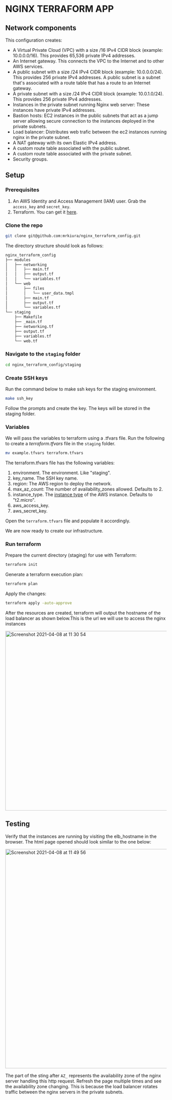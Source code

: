 # NGINX TERRAFORM APP

## Network components

This configuration creates:

* A Virtual Private Cloud (VPC) with a size /16 IPv4 CIDR block (example: 10.0.0.0/16). This provides 65,536 private IPv4 addresses.
* An Internet gateway. This connects the VPC to the Internet and to other AWS services.
* A public subnet with a size /24 IPv4 CIDR block (example: 10.0.0.0/24). This provides 256 private IPv4 addresses. A public subnet is a subnet that's associated with a route table that has a route to an Internet gateway.
* A private subnet with a size /24 IPv4 CIDR block (example: 10.0.1.0/24). This provides 256 private IPv4 addresses.
* Instances in the private subnet running Nginx web server: These instances have private IPv4 addresses.
* Bastion hosts: EC2 instances in the public subnets that act as a jump server allowing secure connection to the instances deployed in the private subnets.
* Load balancer: Distributes web trafic between the ec2 instances running nginx in the private subnet.
* A NAT gateway with its own Elastic IPv4 address.
* A custom route table associated with the public subnet. 
* A custom route table associated with the private subnet.
* Security groups.

## Setup

### Prerequisites

1. An AWS Identity and Access Management (IAM) user. Grab the `access_key` and `secret_key`.
2. Terraform. You can get it [here](https://www.terraform.io/downloads.html).

### Clone the repo

```bash
git clone git@github.com:mrkiura/nginx_terraform_config.git
```

The directory structure should look as follows:

```bash
nginx_terraform_config
├── modules
│   ├── networking
│   │   ├── main.tf
│   │   ├── output.tf
│   │   └── variables.tf
│   └── web
│       ├── files
│       │   └── user_data.tmpl
│       ├── main.tf
│       ├── output.tf
│       └── variables.tf
└── staging
    ├── Makefile
    ├── _main.tf
    ├── networking.tf
    ├── output.tf
    ├── variables.tf
    └── web.tf
```

### Navigate to the `staging` folder

```bash
cd nginx_terraform_config/staging
```

### Create SSH keys

Run the command below to make ssh keys for the staging environment.
```bash
make ssh_key
```

Follow the prompts and create the key. The keys will be stored in the staging folder.

### Variables

We will pass the variables to terraform using a .tfvars file. Run the following to create a _terraform.tfvars_ file in the `staging` folder.

```bash
mv example.tfvars terraform.tfvars
```

The terraform.tfvars file has the following variables:

1. environment. The environment. Like "staging".
2. key_name. The SSH key name.
3. region: The AWS region to deploy the network.
4. max_az_count: The number of availability_zones allowed. Defaults to 2.
5. instance_type. The [instance type](https://aws.amazon.com/ec2/instance-types/) of the AWS instance. Defaults to "t2.micro".
6. aws_access_key.
7. aws_secret_key.


Open the `terraform.tfvars` file and populate it accordingly.

We are now ready to create our infrastructure.

### Run terraform

Prepare the current directory (staging) for use with Terraform:

```bash
terraform init
```

Generate a terraform execution plan:

```bash
terraform plan
```

Apply the changes:

```bash
terraform apply -auto-approve
```

After the resources are created, terraform will output the hostname of the load balancer as shown below.This is the url we will use to access the nginx instances

<img width="560" alt="Screenshot 2021-04-08 at 11 30 54" src="https://user-images.githubusercontent.com/17288133/113996369-ca671380-985f-11eb-8585-cebf99ff9e3d.png">

## Testing

Verify that the instances are running by visiting the elb_hostname in the browser. The html page opened should look similar to the one below:

<img width="684" alt="Screenshot 2021-04-08 at 11 49 56" src="https://user-images.githubusercontent.com/17288133/113997365-bcfe5900-9860-11eb-82b4-b6feabe38dc9.png">

The part of the sting after `AZ_` represents the availability zone of the nginx server handling this http request.
Refresh the page multiple times and see the availability zone changing. This is because the load balancer rotates traffic between the nginx servers in the private subnets.



